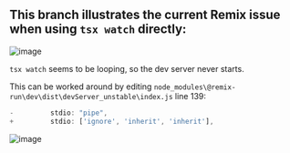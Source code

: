 ## This branch illustrates the current Remix issue when using `tsx watch` directly:

![image](https://github.com/remix-run/remix/assets/84349818/d2170f89-4a72-470a-a222-883c42d27efc)

`tsx watch` seems to be looping, so the dev server never starts.

This can be worked around by editing `node_modules\@remix-run\dev\dist\devServer_unstable\index.js` line 139:

```jsx
-         stdio: "pipe",
+         stdio: ['ignore', 'inherit', 'inherit'],
```

![image](https://github.com/remix-run/remix/assets/84349818/fab31602-e52c-4fd4-ab36-ca6bd875bae9)


